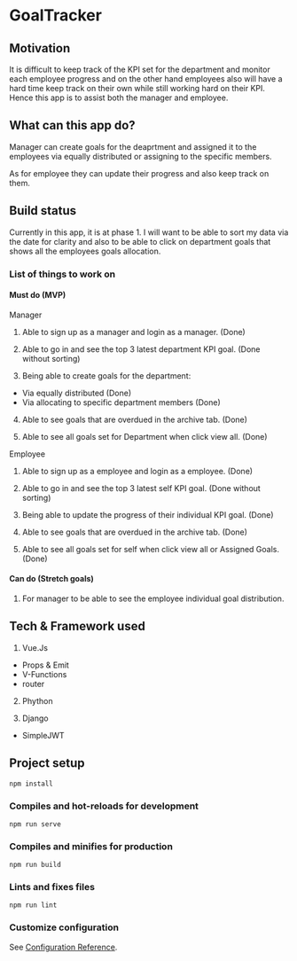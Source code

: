 # GoalTracker

## Motivation
It is difficult to keep track of the KPI set for the department and monitor each employee progress and on the other hand employees also will have a hard time keep track on their own while still working hard on their KPI. Hence this app is to assist both the manager and employee.

## What can this app do?
Manager can create goals for the deaprtment and assigned it to the employees via equally distributed or assigning to the specific members.

As for employee they can update their progress and also keep track on them.

## Build status
Currently in this app, it is at phase 1. I will want to be able to sort my data via the date for clarity and also to be able to click on department goals that shows all the employees goals allocation.

### List of things to work on

#### Must do (MVP)
Manager
1. Able to sign up as a manager and login as a manager. (Done)

2. Able to go in and see the top 3 latest department KPI goal. (Done without sorting)

3. Being able to create goals for the department:
  - Via equally distributed (Done)
  - Via allocating to specific department members (Done)

4. Able to see goals that are overdued in the archive tab. (Done)

5. Able to see all goals set for Department when click view all. (Done)

Employee
1. Able to sign up as a employee and login as a employee. (Done)

2. Able to go in and see the top 3 latest self KPI goal. (Done without sorting)

3. Being able to update the progress of their individual KPI goal. (Done)

4. Able to see goals that are overdued in the archive tab. (Done)

5. Able to see all goals set for self when click view all or Assigned Goals. (Done)

#### Can do (Stretch goals)
1. For manager to be able to see the employee individual goal distribution.

## Tech & Framework used

1. Vue.Js
- Props & Emit
- V-Functions
- router

2. Phython

3. Django
- SimpleJWT

## Project setup
```
npm install
```

### Compiles and hot-reloads for development
```
npm run serve
```

### Compiles and minifies for production
```
npm run build
```

### Lints and fixes files
```
npm run lint
```

### Customize configuration
See [Configuration Reference](https://cli.vuejs.org/config/).
